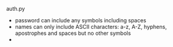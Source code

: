 auth.py
- password can include any symbols including spaces
- names can only include ASCII characters: a-z, A-Z, hyphens, apostrophes and spaces but no other symbols
- 
